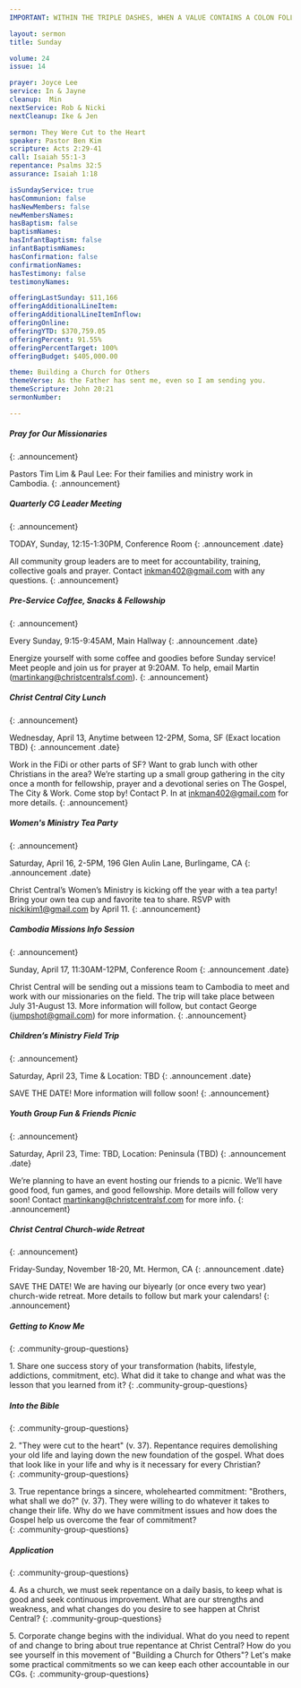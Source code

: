 ```yaml
---
IMPORTANT: WITHIN THE TRIPLE DASHES, WHEN A VALUE CONTAINS A COLON FOLLOWED BY A SPACE, YOU MUST USE &#58; INSTEAD OF THE COLON

layout: sermon
title: Sunday

volume: 24
issue: 14

prayer: Joyce Lee
service: In & Jayne
cleanup:  Min
nextService: Rob & Nicki
nextCleanup: Ike & Jen

sermon: They Were Cut to the Heart
speaker: Pastor Ben Kim
scripture: Acts 2:29-41
call: Isaiah 55:1-3
repentance: Psalms 32:5
assurance: Isaiah 1:18

isSundayService: true
hasCommunion: false
hasNewMembers: false
newMembersNames: 
hasBaptism: false
baptismNames:
hasInfantBaptism: false
infantBaptismNames:
hasConfirmation: false
confirmationNames:
hasTestimony: false
testimonyNames:

offeringLastSunday: $11,166
offeringAdditionalLineItem:
offeringAdditionalLineItemInflow:
offeringOnline:
offeringYTD: $370,759.05
offeringPercent: 91.55%
offeringPercentTarget: 100%
offeringBudget: $405,000.00

theme: Building a Church for Others
themeVerse: As the Father has sent me, even so I am sending you.
themeScripture: John 20:21
sermonNumber:

---
```


##### Pray for Our Missionaries
{: .announcement}

Pastors Tim Lim & Paul Lee: For their families and ministry work in Cambodia.
{: .announcement}

##### Quarterly CG Leader Meeting
{: .announcement}

TODAY, Sunday, 12:15-1:30PM, Conference Room
{: .announcement .date}

All community group leaders are to meet for accountability, training, collective goals and prayer. Contact inkman402@gmail.com with any questions.
{: .announcement}

##### Pre-Service Coffee, Snacks & Fellowship
{: .announcement}

Every Sunday, 9:15-9:45AM, Main Hallway
{: .announcement .date}

Energize yourself with some coffee and goodies before Sunday service! Meet people and join us for prayer at 9:20AM. To help, email Martin (martinkang@christcentralsf.com).
{: .announcement} 

##### Christ Central City Lunch
{: .announcement}

Wednesday, April 13, Anytime between 12-2PM, Soma, SF (Exact location TBD)
{: .announcement .date}

Work in the FiDi or other parts of SF? Want to grab lunch with other Christians in the area? We’re starting up a small group gathering in the city once a month for fellowship, prayer and a devotional series on The Gospel, The City & Work. Come stop by! Contact P. In at inkman402@gmail.com for more details.
{: .announcement} 

##### Women's Ministry Tea Party
{: .announcement}

Saturday, April 16, 2-5PM, 196 Glen Aulin Lane, Burlingame, CA
{: .announcement .date}

Christ Central’s Women’s Ministry is kicking off the year with a tea party! Bring your own tea cup and favorite tea to share. RSVP with nickikim1@gmail.com by April 11.
{: .announcement}

##### Cambodia Missions Info Session
{: .announcement}

Sunday, April 17, 11:30AM-12PM, Conference Room
{: .announcement .date}

Christ Central will be sending out a missions team to Cambodia to meet and work with our missionaries on the field. The trip will take place between July 31-August 13. More information will follow, but contact George (jumpshot@gmail.com) for more information.
{: .announcement}

##### Children’s Ministry Field Trip
{: .announcement}

Saturday, April 23, Time & Location: TBD
{: .announcement .date}

SAVE THE DATE! More information will follow soon! 
{: .announcement}

##### Youth Group Fun & Friends Picnic
{: .announcement}

Saturday, April 23, Time: TBD, Location: Peninsula (TBD)
{: .announcement .date}

We’re planning to have an event hosting our friends to a picnic. We’ll have good food, fun games, and good fellowship. More details will follow very soon! Contact martinkang@christcentralsf.com for more info.
{: .announcement}

##### Christ Central Church-wide Retreat
{: .announcement}

Friday-Sunday, November 18-20, Mt. Hermon, CA
{: .announcement .date}

SAVE THE DATE! We are having our biyearly (or once every two year) church-wide retreat. More details to follow but mark your calendars! 
{: .announcement}

##### Getting to Know Me
{: .community-group-questions}

1\.  Share one success story of your transformation (habits, lifestyle, addictions, commitment, etc). What did it take to change and what was the lesson that you learned from it?
{: .community-group-questions}

##### Into the Bible
{: .community-group-questions}

2\. "They were cut to the heart" (v. 37). Repentance requires demolishing your old life and laying down the new foundation of the gospel. What does that look like in your life and why is it necessary for every Christian?  
{: .community-group-questions}

3\. True repentance brings a sincere, wholehearted commitment: "Brothers, what shall we do?" (v. 37). They were willing to do whatever it takes to change their life. Why do we have commitment issues and how does the Gospel help us overcome the fear of commitment?    
{: .community-group-questions}

##### Application
{: .community-group-questions}

4\.  As a church, we must seek repentance on a daily basis, to keep what is good and seek continuous improvement. What are our strengths and weakness, and what changes do you desire to see happen at Christ Central?
{: .community-group-questions}

5\.  Corporate change begins with the individual. What do you need to repent of and change to bring about true repentance at Christ Central? How do you see yourself in this movement of "Building a Church for Others"? Let's make some practical commitments so we can keep each other accountable in our CGs.
{: .community-group-questions}